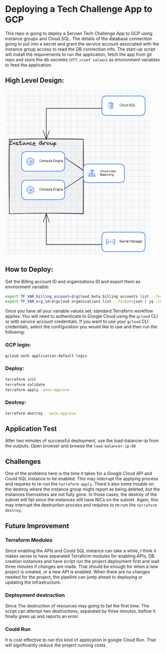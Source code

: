 # Deploying a Tech Challenge App to GCP

This repo is going to deploy a Servian Tech Challenge App to GCP using instance groups and Cloud SQL. The details of the database connection going to put into a secret and grant the service account associated with the instance group access to read the DB connection info. The start-up script will install the requirements to run the application, fetch the app from git repo and store the db secretes (`VTT_<conf value>`) as environment variables to feed the application.

## High Level Design:
![topology.png](topology.png)

## How to Deploy:
Get the Billing account ID and organizations ID and export them as environment variable:

```bash
export TF_VAR_billing_account=$(gcloud beta billing accounts list --format=json | jq .[0].name -r | cut -d'/' -f2)
export TF_VAR_org_id=$(gcloud organizations list --format=json | jq .[0].name -r | cut -d'/' -f2)
```

Once you have all your variable values set, standard Terraform workflow applies. You will need to authenticate to Google Cloud using the `gcloud` CLI or with service account credentials. If you want to use your `gcloud` CLI credentials, select the configuration you would like to use and then run the following:

### GCP login:

```bash
gcloud auth application-default login
```

### Deploy:
```bash
terraform init
terraform validate
terraform apply -auto-approve
```

### Destroy:
```bash
terraform destroy  -auto-approve
```
## Application Test
After two minutes of successful deployment, use the load-balancer-ip from the outputs. Open browser and browse the `load-balancer-ip:80`

## Challenges
One of the problems here is the time it takes for a Google Cloud API and Could SQL instance to be enabled. This may interrupt the applying process and requires to re-run the `terraform apply`. There's also some trouble on the destroy where the instance group might report as being deleted, but the instances themselves are not fully gone. In those cases, the destroy of the subnet will fail since the instances still have NICs on the subnet. Again, this may interrupt the destruction process and requires to re-run the `terraform destroy`.

## Future Improvement

### Terraform Modules

Since enabling the APIs and Could SQL instance can take a while, I think it makes sense to have separated Terraform modules for enabling APIs, DB creation instances and have script run the project deployment first and wait three minutes if changes are made. That should be enough for when a new project is created, or a new API is enabled. When there are no changes needed for the project, the pipeline can jump ahead to deploying or updating the infrastructure.

### Deployment destruction

Since The destruction of resources may going to fail the first time. The script can attempt two destructions, separated by three minutes, before it finally gives up and reports an error.

### Could Run
It is cost effective to run this kind of application in google Cloud Run. That will significantly reduce the project running costs.
